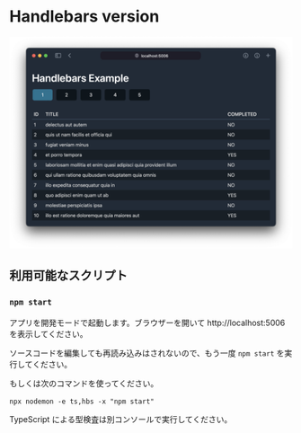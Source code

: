# Handlebars version

![](preview.png)

## 利用可能なスクリプト

### `npm start`

アプリを開発モードで起動します。ブラウザーを開いて http://localhost:5006 を表示してください。

ソースコードを編集しても再読み込みはされないので、もう一度 `npm start` を実行してください。

もしくは次のコマンドを使ってください。

```console
npx nodemon -e ts,hbs -x "npm start"
```

TypeScript による型検査は別コンソールで実行してください。

